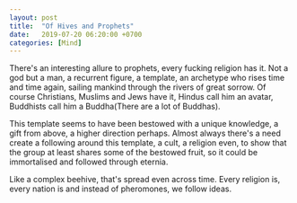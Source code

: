 ```yaml
---
layout: post
title:  "Of Hives and Prophets"
date:   2019-07-20 06:20:00 +0700
categories: [Mind]
---
```


There's an interesting allure to prophets, every fucking religion has it. Not a god but a man, a recurrent figure, a template, an archetype who rises time and time again, sailing mankind through the rivers of great sorrow. Of course Christians, Muslims and Jews have it, Hindus call him an avatar, Buddhists call him a Buddha(There are a lot of Buddhas).

This template seems to have been bestowed with a unique knowledge, a gift from above, a higher direction perhaps. Almost always there's a need create a following around this template, a cult, a religion even, to show that the group at least shares some of the bestowed fruit, so it could be immortalised and followed through eternia.


Like a complex beehive, that's spread even across time. 
Every religion is, every nation is and instead of pheromones, we follow ideas.
